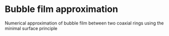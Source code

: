 # Bubble film approximation
Numerical approximation of bubble film between two coaxial rings using the minimal surface principle
